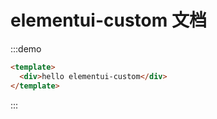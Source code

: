 # elementui-custom 文档

:::demo

```html
<template>
  <div>hello elementui-custom</div>
</template>
```

:::
